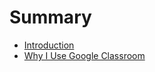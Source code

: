 # Summary

* [Introduction](README.md)
* [Why I Use Google Classroom](docs/001-why-google-classroom.md)



